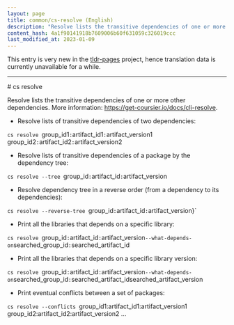 ```yaml
---
layout: page
title: common/cs-resolve (English)
description: "Resolve lists the transitive dependencies of one or more other dependencies."
content_hash: 4a1f90141918b7609006b60f631059c326019ccc
last_modified_at: 2023-01-09
---
```


This entry is very new in the [tldr-pages](https://github.com/tldr-pages/tldr) project, hence translation data is currently unavailable for a while.

<hr># cs resolve

Resolve lists the transitive dependencies of one or more other dependencies.
More information: <https://get-coursier.io/docs/cli-resolve>.

- Resolve lists of transitive dependencies of two dependencies:

`cs resolve `<span class="tldr-var badge badge-pill bg-dark-lm bg-white-dm text-white-lm text-dark-dm font-weight-bold">group_id1</span>`:`<span class="tldr-var badge badge-pill bg-dark-lm bg-white-dm text-white-lm text-dark-dm font-weight-bold">artifact_id1</span>`:`<span class="tldr-var badge badge-pill bg-dark-lm bg-white-dm text-white-lm text-dark-dm font-weight-bold">artifact_version1</span>` `<span class="tldr-var badge badge-pill bg-dark-lm bg-white-dm text-white-lm text-dark-dm font-weight-bold">group_id2</span>`:`<span class="tldr-var badge badge-pill bg-dark-lm bg-white-dm text-white-lm text-dark-dm font-weight-bold">artifact_id2</span>`:`<span class="tldr-var badge badge-pill bg-dark-lm bg-white-dm text-white-lm text-dark-dm font-weight-bold">artifact_version2</span>

- Resolve lists of transitive dependencies of a package by the dependency tree:

`cs resolve --tree `<span class="tldr-var badge badge-pill bg-dark-lm bg-white-dm text-white-lm text-dark-dm font-weight-bold">group_id</span>`:`<span class="tldr-var badge badge-pill bg-dark-lm bg-white-dm text-white-lm text-dark-dm font-weight-bold">artifact_id</span>`:`<span class="tldr-var badge badge-pill bg-dark-lm bg-white-dm text-white-lm text-dark-dm font-weight-bold">artifact_version</span>

- Resolve dependency tree in a reverse order (from a dependency to its dependencies):

`cs resolve --reverse-tree `<span class="tldr-var badge badge-pill bg-dark-lm bg-white-dm text-white-lm text-dark-dm font-weight-bold">group_id</span>`:`<span class="tldr-var badge badge-pill bg-dark-lm bg-white-dm text-white-lm text-dark-dm font-weight-bold">artifact_id</span>`:`<span class="tldr-var badge badge-pill bg-dark-lm bg-white-dm text-white-lm text-dark-dm font-weight-bold">artifact_version}`

- Print all the libraries that depends on a specific library:

`cs resolve `<span class="tldr-var badge badge-pill bg-dark-lm bg-white-dm text-white-lm text-dark-dm font-weight-bold">group_id</span>`:`<span class="tldr-var badge badge-pill bg-dark-lm bg-white-dm text-white-lm text-dark-dm font-weight-bold">artifact_id</span>`:`<span class="tldr-var badge badge-pill bg-dark-lm bg-white-dm text-white-lm text-dark-dm font-weight-bold">artifact_version</span>` --what-depends-on `<span class="tldr-var badge badge-pill bg-dark-lm bg-white-dm text-white-lm text-dark-dm font-weight-bold">searched_group_id</span>`:`<span class="tldr-var badge badge-pill bg-dark-lm bg-white-dm text-white-lm text-dark-dm font-weight-bold">searched_artifact_id</span>

- Print all the libraries that depends on a specific library version:

`cs resolve `<span class="tldr-var badge badge-pill bg-dark-lm bg-white-dm text-white-lm text-dark-dm font-weight-bold">group_id</span>`:`<span class="tldr-var badge badge-pill bg-dark-lm bg-white-dm text-white-lm text-dark-dm font-weight-bold">artifact_id</span>`:`<span class="tldr-var badge badge-pill bg-dark-lm bg-white-dm text-white-lm text-dark-dm font-weight-bold">artifact_version</span>` --what-depends-on `<span class="tldr-var badge badge-pill bg-dark-lm bg-white-dm text-white-lm text-dark-dm font-weight-bold">searched_group_id</span>`:`<span class="tldr-var badge badge-pill bg-dark-lm bg-white-dm text-white-lm text-dark-dm font-weight-bold">searched_artifact_id</span><span class="tldr-var badge badge-pill bg-dark-lm bg-white-dm text-white-lm text-dark-dm font-weight-bold">searched_artifact_version</span>

- Print eventual conflicts between a set of packages:

`cs resolve --conflicts `<span class="tldr-var badge badge-pill bg-dark-lm bg-white-dm text-white-lm text-dark-dm font-weight-bold">group_id1:artifact_id1:artifact_version1 group_id2:artifact_id2:artifact_version2 ...</span>
